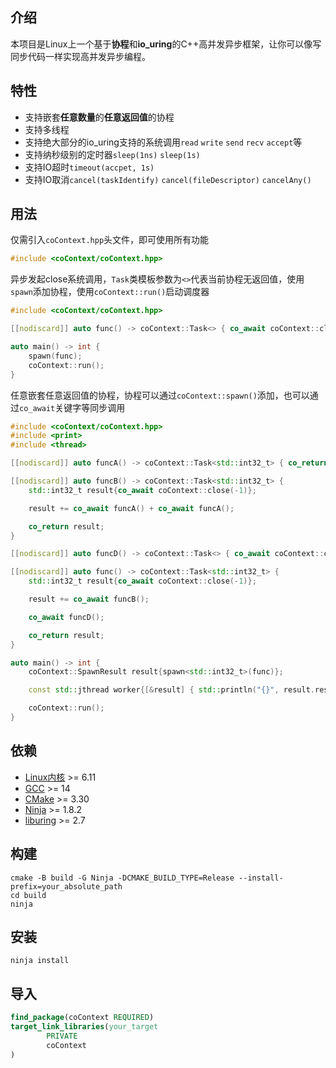 ## 介绍

本项目是Linux上一个基于**协程**和**io_uring**的C++高并发异步框架，让你可以像写同步代码一样实现高并发异步编程。

## 特性

- 支持嵌套**任意数量**的**任意返回值**的协程
- 支持多线程
- 支持绝大部分的io_uring支持的系统调用`read` `write` `send` `recv` `accept`等
- 支持纳秒级别的定时器`sleep(1ns)` `sleep(1s)`
- 支持IO超时`timeout(accpet, 1s)`
- 支持IO取消`cancel(taskIdentify)` `cancel(fileDescriptor)` `cancelAny()`

## 用法

仅需引入`coContext.hpp`头文件，即可使用所有功能

```cpp
#include <coContext/coContext.hpp> 
```

异步发起close系统调用，`Task`类模板参数为`<>`代表当前协程无返回值，使用`spawn`添加协程，使用`coContext::run()`启动调度器

```cpp
#include <coContext/coContext.hpp>

[[nodiscard]] auto func() -> coContext::Task<> { co_await coContext::close(-1); }

auto main() -> int {
    spawn(func);
    coContext::run();
}
```

任意嵌套任意返回值的协程，协程可以通过`coContext::spawn()`添加，也可以通过`co_await`关键字等同步调用

```cpp
#include <coContext/coContext.hpp>
#include <print>
#include <thread>

[[nodiscard]] auto funcA() -> coContext::Task<std::int32_t> { co_return 1; }

[[nodiscard]] auto funcB() -> coContext::Task<std::int32_t> {
    std::int32_t result{co_await coContext::close(-1)};

    result += co_await funcA() + co_await funcA();

    co_return result;
}

[[nodiscard]] auto funcD() -> coContext::Task<> { co_await coContext::close(-1); }

[[nodiscard]] auto func() -> coContext::Task<std::int32_t> {
    std::int32_t result{co_await coContext::close(-1)};

    result += co_await funcB();

    co_await funcD();

    co_return result;
}

auto main() -> int {
    coContext::SpawnResult result{spawn<std::int32_t>(func)};

    const std::jthread worker{[&result] { std::println("{}", result.result.get()); }};

    coContext::run();
}
```

## 依赖

- [Linux内核](https://www.kernel.org) >= 6.11
- [GCC](https://gcc.gnu.org) >= 14
- [CMake](https://cmake.org) >= 3.30
- [Ninja](https://ninja-build.org) >= 1.8.2
- [liburing](https://github.com/axboe/liburing) >= 2.7

## 构建

```shell
cmake -B build -G Ninja -DCMAKE_BUILD_TYPE=Release --install-prefix=your_absolute_path
cd build
ninja
```

## 安装

```shell
ninja install
```

## 导入

```cmake
find_package(coContext REQUIRED)
target_link_libraries(your_target
        PRIVATE
        coContext
)
```
